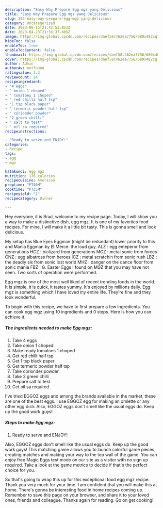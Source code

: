```yaml
---
description: "Easy Way Prepare Egg mgz yang Delicious"
title: "Easy Way Prepare Egg mgz yang Delicious"
slug: 345-easy-way-prepare-egg-mgz-yang-delicious
category: Uncategorized
date: 2023-06-15T21:42:53.853Z
date: 2023-04-23T21:56:37.605Z
image: https://img-global.cpcdn.com/recipes/daef58c462ea7756/680x482cq70/egg-mgz-recipe-main-photo.jpg
hideToc: false
enableToc: true
enableTocContent: false
thumbnail: https://img-global.cpcdn.com/recipes/daef58c462ea7756/680x482cq70/egg-mgz-recipe-main-photo.jpg
cover: https://img-global.cpcdn.com/recipes/daef58c462ea7756/680x482cq70/egg-mgz-recipe-main-photo.jpg
author: Admin
authorAv: notfound
ratingvalue: 3.3
reviewcount: 24
recipeingredient:
- "4 eggs"
- " onion 1 choped"
- " tomatoes 1 choped"
- " red chilli half tsp"
- "1 tsp black paper"
- " termeric powder half tsp"
- " corionder powder"
- "2 green chilli"
- " salt to test"
- " oil sa required"
recipeinstructions:

- "Ready to serve and ENJOY!"
categories:
- Recipe
tags:
- egg
- mgz

katakunci: egg mgz 
nutrition: 176 calories
recipecuisine: American
preptime: "PT40M"
cooktime: "PT35M"
recipeyield: "2"
recipecategory: Dinner

---
```



Hey everyone, it is Brad, welcome to my recipe page. Today, I will show you a way to make a distinctive dish, egg mgz. It is one of my favorites food recipes. For mine, I will make it a little bit tasty. This is gonna smell and look delicious.

My setup has Blue Eyes Eggman (might be redundant) lower priority to this and Mania Eggman by El Merce. the loud guy. ALZ : egg emeperor from generations HCZ : biolizard from generations MGZ : metal sonic from forces CNZ : egg albatross from heroes ICZ : metal scratchin from sonic rush LBZ : the deadly six from sonic lost world MHZ : danger on the dance floor from sonic mania FBZ : G. Easter Eggs I found on MGZ that you may have not seen. Two sorts of operation were performed.

Egg mgz is one of the most well liked of recent trending foods in the world. It is simple, it is quick, it tastes yummy. It's enjoyed by millions daily. Egg mgz is something which I have loved my entire life. They're fine and they look wonderful.


To begin with this recipe, we have to first prepare a few ingredients. You can cook egg mgz using 10 ingredients and 0 steps. Here is how you can achieve it.

<!--inarticleads1-->

##### The ingredients needed to make Egg mgz:

1. Take 4 eggs
1. Take  onion 1 choped
1. Make ready  tomatoes 1 choped
1. Get  red chilli half tsp
1. Get 1 tsp black paper
1. Get  termeric powder half tsp
1. Take  corionder powder
1. Take 2 green chilli
1. Prepare  salt to test
1. Get  oil sa required


I&#39;ve tried EGGOZ eggs and among the brands available in the market, these are one of the best eggs. I use EGGOZ egg for making an omlette or any other egg dish. Also, EGGOZ eggs don&#39;t smell like the usual eggs do. Keep up the good work guys! 

<!--inarticleads2-->

##### Steps to make Egg mgz:


1. Ready to serve and ENJOY!

Also, EGGOZ eggs don&#39;t smell like the usual eggs do. Keep up the good work guys! This matching game allows you to launch colorful game pieces, creating matches and making your way to the top wall of the game. You can enjoy free Magic Eggs test mode on our site as a visitor with no sign up required. Take a look at the game metrics to decide if that&#39;s the perfect choice for you. 

So that's going to wrap this up for this exceptional food egg mgz recipe. Thank you very much for your time. I am confident that you will make this at home. There's gonna be interesting food in home recipes coming up. Remember to save this page on your browser, and share it to your loved ones, friends and colleague. Thanks again for reading. Go on get cooking!
